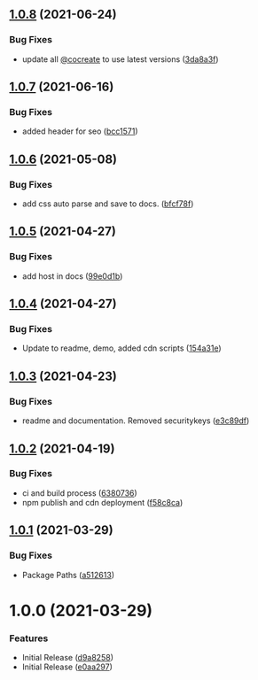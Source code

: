 ## [1.0.8](https://github.com/CoCreate-app/CoCreate-toggle/compare/v1.0.7...v1.0.8) (2021-06-24)


### Bug Fixes

* update all [@cocreate](https://github.com/cocreate) to use latest versions ([3da8a3f](https://github.com/CoCreate-app/CoCreate-toggle/commit/3da8a3f48386d8909aad0afce52588a1dd7a0543))

## [1.0.7](https://github.com/CoCreate-app/CoCreate-toggle/compare/v1.0.6...v1.0.7) (2021-06-16)


### Bug Fixes

* added header for seo ([bcc1571](https://github.com/CoCreate-app/CoCreate-toggle/commit/bcc1571528c9cfd6ba0ed6ee3d0e3953acd4b34d))

## [1.0.6](https://github.com/CoCreate-app/CoCreate-toggle/compare/v1.0.5...v1.0.6) (2021-05-08)


### Bug Fixes

* add css auto parse and save to docs. ([bfcf78f](https://github.com/CoCreate-app/CoCreate-toggle/commit/bfcf78f4e79a72920ee043b6718e883ea27ed7c1))

## [1.0.5](https://github.com/CoCreate-app/CoCreate-toggle/compare/v1.0.4...v1.0.5) (2021-04-27)


### Bug Fixes

* add host in docs ([99e0d1b](https://github.com/CoCreate-app/CoCreate-toggle/commit/99e0d1b5cff4d3ea774cbca0aa3bbfe9cde3cfe7))

## [1.0.4](https://github.com/CoCreate-app/CoCreate-toggle/compare/v1.0.3...v1.0.4) (2021-04-27)


### Bug Fixes

* Update to readme, demo, added cdn scripts ([154a31e](https://github.com/CoCreate-app/CoCreate-toggle/commit/154a31ebc6312120291cae718674b48dddf05269))

## [1.0.3](https://github.com/CoCreate-app/CoCreate-toggle/compare/v1.0.2...v1.0.3) (2021-04-23)


### Bug Fixes

* readme and documentation. Removed securitykeys ([e3c89df](https://github.com/CoCreate-app/CoCreate-toggle/commit/e3c89df2322aa2c43d1bf468223ca90a059c12c1))

## [1.0.2](https://github.com/CoCreate-app/CoCreate-toggle/compare/v1.0.1...v1.0.2) (2021-04-19)


### Bug Fixes

* ci and build process ([6380736](https://github.com/CoCreate-app/CoCreate-toggle/commit/63807367e47418c89e6a67d230f6a635e012b3dd))
* npm publish and cdn deployment ([f58c8ca](https://github.com/CoCreate-app/CoCreate-toggle/commit/f58c8cac0c1c73dca01591a5961ac4a9999111a4))

## [1.0.1](https://github.com/CoCreate-app/CoCreate-toggle/compare/v1.0.0...v1.0.1) (2021-03-29)


### Bug Fixes

* Package Paths ([a512613](https://github.com/CoCreate-app/CoCreate-toggle/commit/a5126139d5db7793c8f88c4ca3d00ddecb3c75d9))

# 1.0.0 (2021-03-29)


### Features

* Initial Release ([d9a8258](https://github.com/CoCreate-app/CoCreate-toggle/commit/d9a825803032aa4a3278f7627868f6247389c90a))
* Initial Release ([e0aa297](https://github.com/CoCreate-app/CoCreate-toggle/commit/e0aa2974698ee58921a0751082b24b67900daea9))
